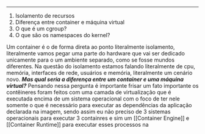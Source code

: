 --------

1. Isolamento de recursos  
2. Diferença entre container e máquina virtual 
3. O que é um cgroup?
4. O que são os namespaces do kernel? 


Um container é o de forma direta ao ponto literalmente isolamento, literalmente vamos pegar uma parte do hardware que vai ser dedicado unicamente para o  um ambiente separado, como se fosse mundos diferentes. Na questão do isolamento estamos falando literalmente de cpu, memória, interfaces de rede, usuários e memória, literalmente um cenário novo. ***Mas qual seria a diferença entre um container e uma máquina virtual?*** Pensando nessa pergunta é importante frisar um fato importante os contêineres foram feitos com uma camada de virtualização que é executada encima de um sistema operacional com o foco de ter nele somente o que é necessário para executar as dependências da aplicação declarada na imagem, sendo assim eu não preciso de 3 sistemas operacionais para executar 3 containres e sim um [[Container Engine]] e [[Container Runtime]] para executar esses processos na
